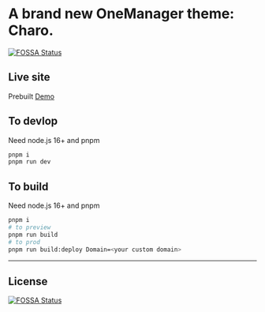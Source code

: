# A brand new OneManager theme: **Charo**.
[![FOSSA Status](https://app.fossa.com/api/projects/git%2Bgithub.com%2FArmoLab%2FArmo-Onemanager-Theme.svg?type=shield)](https://app.fossa.com/projects/git%2Bgithub.com%2FArmoLab%2FArmo-Onemanager-Theme?ref=badge_shield)

## Live site

Prebuilt [Demo](https://charo.koto.cc/)



## To devlop

Need node.js 16+ and pnpm

```bash
pnpm i
pnpm run dev
```

## To build

Need node.js 16+ and pnpm

```bash
pnpm i
# to preview
pnpm run build
# to prod
pnpm run build:deploy Domain=<your custom domain>
```

---

## License
[![FOSSA Status](https://app.fossa.com/api/projects/git%2Bgithub.com%2FArmoLab%2FArmo-Onemanager-Theme.svg?type=large)](https://app.fossa.com/projects/git%2Bgithub.com%2FArmoLab%2FArmo-Onemanager-Theme?ref=badge_large)
